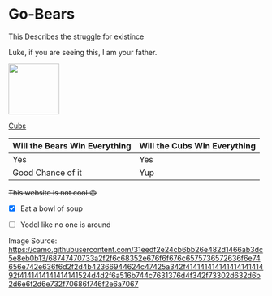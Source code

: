 # Go-Bears
This Describes the struggle for existince

Luke, if you are seeing this, I am your father.

<img src="https://lh5.googleusercontent.com/-KB6iDbLGBZ4/AAAAAAAAAAI/AAAAAAAARMM/jQktLv17mO4/s0-c-k-no-ns/photo.jpg" width=100 height=100>

<!-- Place this tag where you want the button to render. -->
<a class="github-button" href="https://www.google.com/webhp?sourceid=chrome-instant&ion=1&espv=2&ie=UTF-8#q=cubs" data-style="mega" data-count-href="/ntkme/github-buttons/watchers" data-count-api="/repos/ntkme/github-buttons#subscribers_count" data-count-aria-label="# watchers on GitHub" aria-label="Watch ntkme/github-buttons on GitHub">Cubs</a>

Will the Bears Win Everything | Will the Cubs Win Everything
----------------------------- | ----------------------------
Yes | Yes
Good Chance of it | Yup
~~This website is not cool
:smile:~~

- [x] Eat a bowl of soup

- [ ] Yodel like no one is around 

Image Source:
https://camo.githubusercontent.com/31eedf2e24cb6bb26e482d1466ab3dc5e8eb0b13/68747470733a2f2f6c68352e676f6f676c6575736572636f6e74656e742e636f6d2f2d4b42366944624c47425a342f41414141414141414141492f4141414141414141524d4d2f6a516b744c7631376d4f342f73302d632d6b2d6e6f2d6e732f70686f746f2e6a7067
